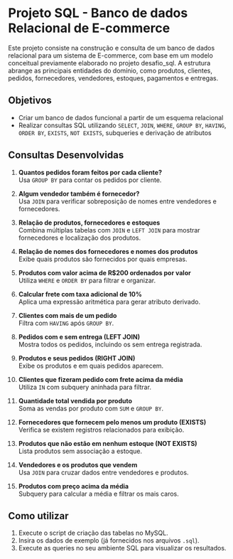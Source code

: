 # Projeto SQL - Banco de dados Relacional de E-commerce

Este projeto consiste na construção e consulta de um banco de dados relacional para um sistema de E-commerce, com base em um modelo conceitual previamente elaborado no projeto desafio_sql. A estrutura abrange as principais entidades do domínio, como produtos, clientes, pedidos, fornecedores, vendedores, estoques, pagamentos e entregas.

## Objetivos

- Criar um banco de dados funcional a partir de um esquema relacional
- Realizar consultas SQL utilizando `SELECT`, `JOIN`, `WHERE`, `GROUP BY`, `HAVING`, `ORDER BY`, `EXISTS`, `NOT EXISTS`, subqueries e derivação de atributos

## Consultas Desenvolvidas

1. **Quantos pedidos foram feitos por cada cliente?**  
   Usa `GROUP BY` para contar os pedidos por cliente.

2. **Algum vendedor também é fornecedor?**  
   Usa `JOIN` para verificar sobreposição de nomes entre vendedores e fornecedores.

3. **Relação de produtos, fornecedores e estoques**  
   Combina múltiplas tabelas com `JOIN` e `LEFT JOIN` para mostrar fornecedores e localização dos produtos.

4. **Relação de nomes dos fornecedores e nomes dos produtos**  
   Exibe quais produtos são fornecidos por quais empresas.

5. **Produtos com valor acima de R$200 ordenados por valor**  
   Utiliza `WHERE` e `ORDER BY` para filtrar e organizar.

6. **Calcular frete com taxa adicional de 10%**  
   Aplica uma expressão aritmética para gerar atributo derivado.

7. **Clientes com mais de um pedido**  
   Filtra com `HAVING` após `GROUP BY`.

8. **Pedidos com e sem entrega (LEFT JOIN)**  
   Mostra todos os pedidos, incluindo os sem entrega registrada.

9. **Produtos e seus pedidos (RIGHT JOIN)**  
   Exibe os produtos e em quais pedidos aparecem.

10. **Clientes que fizeram pedido com frete acima da média**  
    Utiliza `IN` com subquery aninhada para filtrar.

11. **Quantidade total vendida por produto**  
    Soma as vendas por produto com `SUM` e `GROUP BY`.

12. **Fornecedores que fornecem pelo menos um produto (EXISTS)**  
    Verifica se existem registros relacionados para exibição.

13. **Produtos que não estão em nenhum estoque (NOT EXISTS)**  
    Lista produtos sem associação a estoque.

14. **Vendedores e os produtos que vendem**  
    Usa `JOIN` para cruzar dados entre vendedores e produtos.

15. **Produtos com preço acima da média**  
    Subquery para calcular a média e filtrar os mais caros.

## Como utilizar

1. Execute o script de criação das tabelas no MySQL.
2. Insira os dados de exemplo (já fornecidos nos arquivos `.sql`).
3. Execute as queries no seu ambiente SQL para visualizar os resultados.


